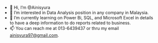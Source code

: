 - 👋 Hi, I’m @Ainisyura
- 👀 I’m interested in Data Analysis position in any company in Malaysia.
- 🌱 I’m currently learning on Power Bi, SQL, and Microsoft Excel in details to have a deep information to do reports related to business. 
- 📫 You can reach me at 013-6439437 or thru my email ainisyura97@gmail.com. 

